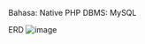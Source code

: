 Bahasa: Native PHP
DBMS: MySQL

ERD
![image](https://github.com/user-attachments/assets/9de0c96c-c3e8-49f0-be01-4d6e6656320e)

